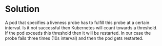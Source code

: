 # Solution

A pod that specifies a liveness probe has to fulfill this probe at a certain interval. Is it not successful then Kubernetes will count towards a threshold. If the pod exceeds this threshold then it will be restarted. In our case the probe fails three times (10s interval) and then the pod gets restarted.